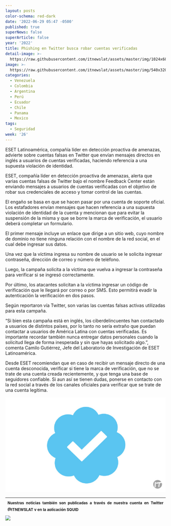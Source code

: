 ```yaml
---
layout: posts
color-schema: red-dark
date: '2022-06-29 05:47 -0500'
published: true
superNews: false
superArticle: false
year: '2022'
title: Phishing en Twitter busca robar cuentas verificadas
detail-image: >-
  https://raw.githubusercontent.com/itnewslat/assets/master/img/1024x680/twitter-legal-g.jpg
image: >-
  https://raw.githubusercontent.com/itnewslat/assets/master/img/540x320/twitter-legal-p.jpg
categories:
  - Venezuela
  - Colombia
  - Argentina
  - Perú
  - Ecuador
  - Chile
  - Panama
  - Mexico
tags:
  - Seguridad
week: '26'
---
```

ESET Latinoamérica, compañía líder en detección proactiva de amenazas, advierte sobre cuentas falsas en Twitter que envían mensajes directos en inglés a usuarios de cuentas verificadas, haciendo referencia a una supuesta violación de identidad.

ESET, compañía líder en detección proactiva de amenazas, alerta que varias cuentas falsas de Twitter bajo el nombre Feedback Center están enviando mensajes a usuarios de cuentas verificadas con el objetivo de robar sus credenciales de acceso y tomar control de las cuentas. 

El engaño se basa en que se hacen pasar por una cuenta de soporte oficial. Los estafadores envían mensajes que hacen referencia a una supuesta violación de identidad de la cuenta y mencionan que para evitar la suspensión de la misma y que se borre la marca de verificación, el usuario deberá completar un formulario.

El primer mensaje incluye un enlace que dirige a un sitio web, cuyo nombre de dominio no tiene ninguna relación con el nombre de la red social, en el cual debe ingresar sus datos.

Una vez que la víctima ingresa su nombre de usuario se le solicita ingresar contraseña, dirección de correo y número de teléfono.

Luego, la campaña solicita a la víctima que vuelva a ingresar la contraseña para verificar si se ingresó correctamente.

Por último, los atacantes solicitan a la víctima ingresar un código de verificación que le llegará por correo o por SMS. Esto permitirá evadir la autenticación la verificación en dos pasos.

Según reportaron vía Twitter, son varias las cuentas falsas activas utilizadas para esta campaña.

“Si bien esta campaña está en inglés, los ciberdelincuentes han contactado a usuarios de distintos países, por lo tanto no sería extraño que puedan contactar a usuarios de América Latina con cuentas verificadas. Es importante recordar también nunca entregar datos personales cuando la solicitud llega de forma inesperada y sin que hayas solicitado algo.”, comenta Camilo Gutiérrez, Jefe del Laboratorio de Investigación de ESET Latinoamérica. 

Desde ESET recomiendan que en caso de recibir un mensaje directo de una cuenta desconocida, verificar si tiene la marca de verificación, que no se trate de una cuenta creada recientemente, y que tenga una base de seguidores confiable. Si aun así se tienen dudas, ponerse en contacto con la red social a través de los canales oficiales para verificar que se trate de una cuenta legítima.

![](https://raw.githubusercontent.com/itnewslat/assets/master/img/540x320/twitter-legal-p.jpg)

<table style="height: 42px;" width="569">
<tbody>
<tr>
<td style="text-align: justify;"><sub><strong>Nuestras noticias también son publicadas a través de nuestra cuenta en Twitter <a href="https://twitter.com/itnewslat?lang=es">@ITNEWSLAT</a> y en la aplicación <a href="https://squidapp.co/en/">SQUID</a></strong></sub></td>
</tr>
</tbody>
</table>

<img src="https://tracker.metricool.com/c3po.jpg?hash=56f88a41e39ab42c063cc51676587a04"/>